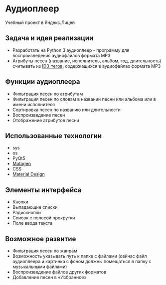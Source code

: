 # Аудиоплеер
Учебный проект в Яндекс.Лицей
## Задача и идея реализации
* Разработать на Python 3 аудиоплеер - программу для воспроизведения аудиофайлов формата MP3
* Атрибуты песен (название, исполнитель, альбом, год, длительность) считывать из [ID3-тегов](https://ru.wikipedia.org/wiki/ID3_(%D0%BC%D0%B5%D1%82%D0%B0%D0%B4%D0%B0%D0%BD%D0%BD%D1%8B%D0%B5)), содержащихся в аудиофайлах формата MP3
## Функции аудиоплеера
* Фильтрация песен по атрибутам
* Фильтрация песен по словам в названии песни или альбома или в имени исполнителя
* Сортировка песен по названию или длительности
* Воспроизведение песен
* Отображение атрибутов песни
## Использованные технологии
* sys 
* os
* PyQt5
* [Mutagen](https://mutagen.readthedocs.org)
* CSS
* [Material Design](https://material.io/)
## Элементы интерфейса
* Кнопки
* Выпадающие списки
* Радиокнопки
* Список с полосой прокрутки
* Поле ввода текста
## Возможное развитие
* Фильтрация песен по жанрам
* Возможность указывать путь к папке с файлами (сейчас файл аудиоплеера и картинка с фоном должны помещаться в папку с музыкальными файлами)
* Воспроизведение файлов других форматов
* Добавление песен в «Избранное»